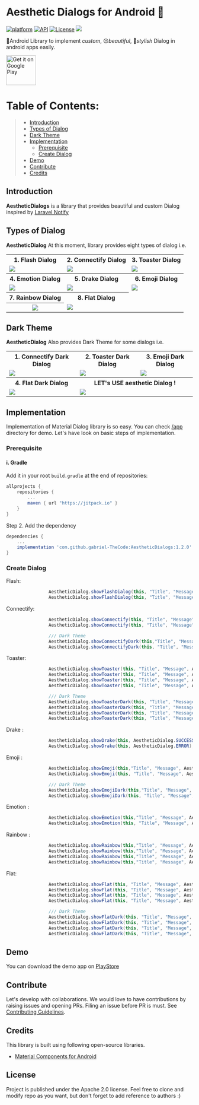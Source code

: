 # Aesthetic Dialogs for Android 📱
[![platform](https://img.shields.io/badge/platform-Android-yellow.svg)](https://www.android.com)
[![API](https://img.shields.io/badge/API-15%2B-brightgreen.svg?style=plastic)](https://android-arsenal.com/api?level=14)
[![License](https://img.shields.io/badge/license-Apache%202-4EB1BA.svg?style=flat-square)](https://www.apache.org/licenses/LICENSE-2.0.html)
[![](https://jitpack.io/v/gabriel-TheCode/AestheticDialogs.svg)](https://jitpack.io/#gabriel-TheCode/AestheticDialogs)

📱Android Library to implement *custom*, 😍*beautiful*, 🎨*stylish*  Dialog in android apps easily.

<a href="https://play.google.com/store/apps/details?id=com.thecode.sample">
    <img alt="Get it on Google Play"
        height="80"
        src="https://play.google.com/intl/en_us/badges/images/generic/en_badge_web_generic.png" />
</a>

# Table of Contents:
> - [ Introduction ](#introduction)
> - [ Types of Dialog ](#types)
> - [ Dark Theme ](#dark)
> - [ Implementation ](#implementation)
>    - [ Prerequisite ](#prerequisite)
>    - [ Create Dialog ](#createDialog)
> - [ Demo ](#demo)
> - [ Contribute ](#contribute)
> - [ Credits ](#credits)

<a name="introduction"></a>
## Introduction
**AestheticDialogs** is a library that provides beautiful and custom Dialog inspired by [Laravel Notify](https://github.com/mckenziearts/laravel-notify)

<a name="types"></a>
## Types of Dialog
**AestheticDialog** At this moment, library provides eight types of dialog i.e.

<table style="width:100%">
  <tr>
    <th>1. Flash Dialog</th>
    <th>2. Connectify Dialog</th>
    <th>3. Toaster Dialog</th>
  </tr>
  <tr>
    <td><img src="https://github.com/gabriel-TheCode/AndroidLibrariesAssets/raw/master/AestheticDialogs/flash.gif"/></td>
    <td><img src="https://github.com/gabriel-TheCode/AndroidLibrariesAssets/raw/master/AestheticDialogs/connectify.gif"/></td>
    <td><img src="https://github.com/gabriel-TheCode/AndroidLibrariesAssets/raw/master/AestheticDialogs/toaster.gif"/></td>
  </tr>
  <tr>
    <th>4. Emotion Dialog</th>
    <th>5. Drake Dialog</th>
    <th>6. Emoji Dialog</th>
  </tr>
  <tr>
    <td><img src="https://github.com/gabriel-TheCode/AndroidLibrariesAssets/raw/master/AestheticDialogs/emotion.gif"/></td>
    <td><img src="https://github.com/gabriel-TheCode/AndroidLibrariesAssets/raw/master/AestheticDialogs/drake.gif"/></td>
    <td><img src="https://github.com/gabriel-TheCode/AndroidLibrariesAssets/raw/master/AestheticDialogs/emoji.gif"/></td>
  </tr>
  
   <tr>
    <th>7. Rainbow Dialog</th>
    <th>8. Flat Dialog</th>
  </tr>

   <tr>
    <th><img src="https://github.com/gabriel-TheCode/AndroidLibrariesAssets/raw/master/AestheticDialogs/rainbow.png"/></th>
    <td><img src="https://github.com/gabriel-TheCode/AndroidLibrariesAssets/raw/master/AestheticDialogs/flat.png"/></td>

  </tr>
</table>

<a name="dark"></a>
## Dark Theme
**AestheticDialog** Also provides Dark Theme for some dialogs i.e.

<table style="width:100%">
  <tr>
    <th>1. Connectify Dark Dialog</th>
    <th>2. Toaster Dark Dialog</th>
    <th>3. Emoji Dark Dialog</th>
  </tr>
  <tr>
    <td><img src="https://github.com/gabriel-TheCode/AndroidLibrariesAssets/raw/master/AestheticDialogs/connectify-dark.png"/></td>
    <td><img src="https://github.com/gabriel-TheCode/AndroidLibrariesAssets/raw/master/AestheticDialogs/toaster-dark.png"/></td>
     <td><img src="https://github.com/gabriel-TheCode/AndroidLibrariesAssets/raw/master/AestheticDialogs/emoji-dark.png"/></td>
  </tr>
  <tr>
    <th>4. Flat Dark Dialog</th>
    <th colspan="2">LET's USE aesthetic Dialog !</th>
    <tr>
    <td><img src="https://github.com/gabriel-TheCode/AndroidLibrariesAssets/raw/master/AestheticDialogs/flat-dark.png"/></td>
    <td colspan="2"><img src="https://github.com/gabriel-TheCode/AndroidLibrariesAssets/raw/master/AestheticDialogs/presentation.png"/></td>
     
  </tr>
  </tr>
</table>

<a name="implementation"></a>
## Implementation
Implementation of Material Dialog library is so easy. You can check [/app](/app) directory for demo. Let's have look on basic steps of implementation.
<a name="prerequisite"></a>
### Prerequisite
#### i. Gradle

Add it in your root `build.gradle` at the end of repositories:

```gradle
allprojects {
	repositories {
		...
		maven { url "https://jitpack.io" }
	}
}
```

Step 2. Add the dependency

```gradle
dependencies {
	...
	implementation 'com.github.gabriel-TheCode:AestheticDialogs:1.2.0'
}
```

<a name="createDialog"></a>
### Create Dialog

Flash:

``` java
                AestheticDialog.showFlashDialog(this, "Title", "Message", AestheticDialog.SUCCESS);
                AestheticDialog.showFlashDialog(this, "Title", "Message", AestheticDialog.ERROR);
```

Connectify:

``` java
                AestheticDialog.showConnectify(this, "Title", "Message", AestheticDialog.SUCCESS);
                AestheticDialog.showConnectify(this, "Title", "Message", AestheticDialog.ERROR);

                /// Dark Theme
                AestheticDialog.showConnectifyDark(this,"Title", "Message",AestheticDialog.SUCCESS);
                AestheticDialog.showConnectifyDark(this, "Title", "Message", AestheticDialog.ERROR);
```

Toaster:

``` java
                AestheticDialog.showToaster(this, "Title", "Message", AestheticDialog.ERROR);
                AestheticDialog.showToaster(this, "Title", "Message", AestheticDialog.SUCCESS);
                AestheticDialog.showToaster(this, "Title", "Message", AestheticDialog.WARNING);
                AestheticDialog.showToaster(this, "Title", "Message", AestheticDialog.INFO);

                /// Dark Theme
                AestheticDialog.showToasterDark(this, "Title", "Message", AestheticDialog.ERROR);
                AestheticDialog.showToasterDark(this, "Title", "Message", AestheticDialog.SUCCESS);
                AestheticDialog.showToasterDark(this, "Title", "Message", AestheticDialog.WARNING);
                AestheticDialog.showToasterDark(this, "Title", "Message", AestheticDialog.INFO);
```

Drake :

``` java
                AestheticDialog.showDrake(this, AestheticDialog.SUCCESS);
                AestheticDialog.showDrake(this, AestheticDialog.ERROR);
```

Emoji :

``` java
                AestheticDialog.showEmoji(this,"Title", "Message", AestheticDialog.SUCCESS);
                AestheticDialog.showEmoji(this, "Title", "Message", AestheticDialog.ERROR);

                /// Dark Theme
                AestheticDialog.showEmojiDark(this,"Title", "Message", AestheticDialog.SUCCESS);
                AestheticDialog.showEmojiDark(this, "Title", "Message", AestheticDialog.ERROR);
```

Emotion :

``` java
                AestheticDialog.showEmotion(this,"Title", "Message", AestheticDialog.SUCCESS);
                AestheticDialog.showEmotion(this, "Title", "Message", AestheticDialog.ERROR);
```

Rainbow :

``` java
                AestheticDialog.showRainbow(this,"Title", "Message", AestheticDialog.SUCCESS);
                AestheticDialog.showRainbow(this,"Title", "Message", AestheticDialog.ERROR);
                AestheticDialog.showRainbow(this,"Title", "Message", AestheticDialog.WARNING);
                AestheticDialog.showRainbow(this,"Title", "Message", AestheticDialog.INFO);
```

Flat:

``` java
                AestheticDialog.showFlat(this, "Title", "Message", AestheticDialog.ERROR);
                AestheticDialog.showFlat(this, "Title", "Message", AestheticDialog.SUCCESS);
                AestheticDialog.showFlat(this, "Title", "Message", AestheticDialog.WARNING);
                AestheticDialog.showFlat(this, "Title", "Message", AestheticDialog.INFO);

                /// Dark Theme
                AestheticDialog.showFlatDark(this, "Title", "Message", AestheticDialog.ERROR);
                AestheticDialog.showFlatDark(this, "Title", "Message", AestheticDialog.SUCCESS);
                AestheticDialog.showFlatDark(this, "Title", "Message", AestheticDialog.WARNING);
                AestheticDialog.showFlatDark(this, "Title", "Message", AestheticDialog.INFO);
```


<a name="demo"></a>
## Demo
You can download the demo app on [PlayStore](https://play.google.com/store/apps/details?id=com.thecode.sample)

<a name="contribute"></a>
## Contribute
Let's develop with collaborations. We would love to have contributions by raising issues and opening PRs. Filing an issue before PR is must.
See [Contributing Guidelines](CONTRIBUTING.md).

<a name="credits"></a>
## Credits
This library is built using following open-source libraries.
- [Material Components for Android](https://github.com/material-components/material-components-android)

## License
Project is published under the Apache 2.0 license. Feel free to clone and modify repo as you want, but don't forget to add reference to authors :)
